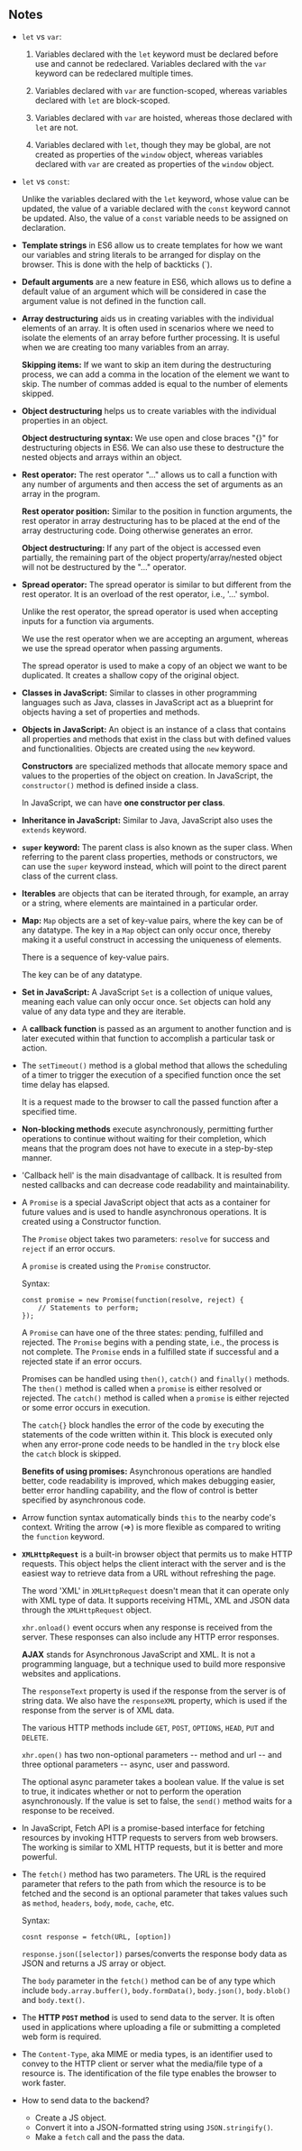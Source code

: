 ## Notes

- `let` vs `var`: 
    
    1. Variables declared with the `let` keyword must be declared before use and cannot be redeclared. Variables declared with the `var` keyword can be redeclared multiple times.

    2. Variables declared with `var` are function-scoped, whereas variables declared with `let` are block-scoped.

    3. Variables declared with `var` are hoisted, whereas those declared with `let` are not.

    4. Variables declared with `let`, though they may be global, are not created as properties of the `window` object, whereas variables declared with `var` are created as properties of the `window` object. 

- `let` vs `const`:

    Unlike the variables declared with the `let` keyword, whose value can be updated, the value of a variable declared with the `const` keyword cannot be updated. Also, the value of a `const` variable needs to be assigned on declaration.  

- **Template strings** in ES6 allow us to create templates for how we want our variables and string literals to be arranged for display on the browser. This is done with the help of backticks (`).  
- **Default arguments** are a new feature in ES6, which allows us to define a default value of an argument which will be considered in case the argument value is not defined in the function call.
- **Array destructuring** aids us in creating variables with the individual elements of an array. It is often used in scenarios where we need to isolate the elements of an array before further processing. It is useful when we are creating too many variables from an array.

    **Skipping items:** If we want to skip an item during the destructuring process, we can add a comma in the location of the element we want to skip. The number of commas added is equal to the number of elements skipped. 
- **Object destructuring** helps us to create variables with the individual properties in an object.

    **Object destructuring syntax:** We use open and close braces "{}" for destructuring objects in ES6. We can also use these to destructure the nested objects and arrays within an object. 

- **Rest operator:**  The rest operator "..." allows us to call a function with any number of arguments and then access the set of arguments as an array in the program. 

    **Rest operator position:** Similar to the position in function arguments, the rest operator in array destructuring has to be placed at the end of the array destructuring code. Doing otherwise generates an error.  

    **Object destructuring:** If any part of the object is accessed even partially, the remaining part of the object property/array/nested object will not be destructured by the "..." operator.  

- **Spread operator:** The spread operator is similar to but different from the rest operator. It is an overload of the rest operator, i.e., '...' symbol.

    Unlike the rest operator, the spread operator is used when accepting inputs for a function via arguments. 

    We use the rest operator when we are accepting an argument, whereas we use the spread operator when passing arguments.

    The spread operator is used to make a copy of an object we want to be duplicated. It creates a shallow copy of the original object. 

- **Classes in JavaScript:** Similar to classes in other programming languages such as Java, classes in JavaScript act as a blueprint for objects having a set of properties and methods.

- **Objects in JavaScript:** An object is an instance of a class that contains all properties and methods that exist in the class but with defined values and functionalities. Objects are created using the `new` keyword.

    **Constructors** are specialized methods that allocate memory space and values to the properties of the object on creation. In JavaScript, the `constructor()` method is defined inside a class.

    In JavaScript, we can have **one constructor per class**.

- **Inheritance in JavaScript:** Similar to Java, JavaScript also uses the `extends` keyword.
- **`super` keyword:** The parent class is also known as the super class. When referring to the parent class properties, methods or constructors, we can use the `super` keyword instead, which will point to the direct parent class of the current class.
- **Iterables** are objects that can be iterated through, for example, an array or a string, where elements are maintained in a particular order. 
- **Map:** `Map` objects are a set of key-value pairs, where the key can be of any datatype. The key in a `Map` object can only occur once, thereby making it a useful construct in accessing the uniqueness of elements. 
    
    There is a sequence of key-value pairs.

    The key can be of any datatype.

- **Set in JavaScript:** A JavaScript `Set` is a collection of unique values, meaning each value can only occur once. `Set` objects can hold any value of any data type and they are iterable.   

- A **callback function** is passed as an argument to another function and is later executed within that function to accomplish a particular task or action.
- The `setTimeout()` method is a global method that allows the scheduling of a timer to trigger the execution of a specified function once the set time delay has elapsed.

    It is a request made to the browser to call the passed function after a specified time.

- **Non-blocking methods**  execute asynchronously, permitting further operations to continue without waiting for their completion, which means that the program does not have to execute in a step-by-step manner. 
- 'Callback hell' is the main disadvantage of callback. It is resulted from nested callbacks and can decrease code readability and maintainability.
- A `Promise` is a special JavaScript object that acts as a container for future values and is used to handle asynchronous operations. It is created using a Constructor function. 

    The `Promise` object takes two parameters: `resolve` for success and `reject` if an error occurs.

    A `promise` is created using the `Promise` constructor.

    Syntax:
    ```
    const promise = new Promise(function(resolve, reject) {
        // Statements to perform;
    });
    ```

    A `Promise` can have one of the three states: pending, fulfilled and rejected. The `Promise` begins with a pending state, i.e., the process is not complete. The `Promise` ends in a fulfilled state if successful and a rejected state if an error occurs.

    Promises can be handled using `then()`, `catch()` and `finally()` methods. The `then()` method is called when a `promise` is either resolved or rejected. The `catch()` method is called when a `promise` is either rejected or some error occurs in execution. 

    The `catch{}` block handles the error of the code by executing the statements of the code written within it. This block is executed only when any error-prone code needs to be handled in the `try` block else the `catch` block is skipped. 

    **Benefits of using promises:** Asynchronous operations are handled better, code readability is improved, which makes debugging easier, better error handling capability, and the flow of control is better specified by asynchronous code. 

- Arrow function syntax automatically binds `this` to the nearby code's context. Writing the arrow (=>) is more flexible as compared to writing the `function` keyword. 
- **`XMLHttpRequest`** is a built-in browser object that permits us to make HTTP requests. This object helps the client interact with the server and is the easiest way to retrieve data from a URL without refreshing the page.

    The word 'XML' in `XMLHttpRequest` doesn't mean that it can operate only with XML type of data. It supports receiving HTML, XML and JSON data through the `XMLHttpRequest` object. 

    `xhr.onload()` event occurs when any response is received from the server. These responses can also include any HTTP error responses. 

    **AJAX** stands for Asynchronous JavaScript and XML. It is not a programming language, but a technique used to build more responsive websites and applications.

    The `responseText` property is used if the response from the server is of string data. We also have the `responseXML` property, which is used if the response from the server is of XML data.

    The various HTTP methods include `GET`, `POST`, `OPTIONS`, `HEAD`, `PUT` and `DELETE`.

    `xhr.open()` has two non-optional parameters -- method and url -- and three optional parameters -- async, user and password.

    The optional async parameter takes a boolean value. If the value is set to true, it indicates whether or not to perform the operation asynchronously. If the value is set to false, the `send()` method waits for a response to be received.

- In JavaScript, Fetch API is a promise-based interface for fetching resources by invoking HTTP requests to servers from web browsers. The working is similar to XML HTTP requests, but it is better and more powerful. 
- The `fetch()` method has two parameters. The URL is the required parameter that refers to the path from which the resource is to be fetched and the second is an optional parameter that takes values such as `method`, `headers`, `body`, `mode`, `cache`, etc.

    Syntax:
    ```
    cosnt response = fetch(URL, [option]) 
    ```

    
    `response.json([selector])` parses/converts the response body data as JSON and returns a JS array or object.

    The `body` parameter in the `fetch()` method can be of any type which include `body.array.buffer()`, `body.formData()`, `body.json()`, `body.blob()` and `body.text()`.

- The **HTTP `POST` method** is used to send data to the server. It is often used in applications where uploading a file or submitting a completed web form is required.
- The `Content-Type`, aka MIME or media types, is an identifier used to convey to the HTTP client or server what the media/file type of a resource is. The identification of the file type enables the browser to work faster.  
- How to send data to the backend?
    - Create a JS object.
    - Convert it into a JSON-formatted string using `JSON.stringify()`.
    - Make a `fetch` call and the pass the data.
